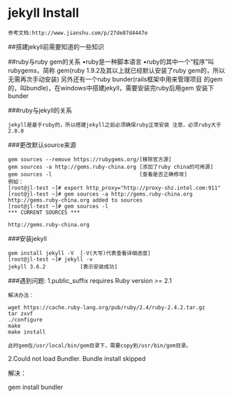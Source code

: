 # jekyll Install

	参考文档:http://www.jianshu.com/p/27de87d4447e

##搭建jekyll前需要知道的一些知识

##ruby与ruby gem的关系
	•ruby是一种脚本语言
	•ruby的其中一个“程序”叫rubygems，简称 gem(ruby 1.9.2及其以上就已经默认安装了ruby gem的，所以无需再次手动安装)
	另外还有一个ruby bunder(rails框架中用来管理项目 的gem的，叫bundle)，在windows中搭建jekyll，需要安装完ruby后用gem 安装下bunder

###ruby与jekyll的关系

	jekyll是基于ruby的，所以搭建jekyll之前必须确保ruby正常安装 注意，必须ruby大于2.0.0



###更改默认source来源

	gem sources --remove https://rubygems.org/[移除官方源]
	gem sources -a http://gems.ruby-china.org [添加了ruby china的可用源]
	gem sources -l                            [查看是否正确修改]
	例如：
	[root@jl-test ~]# export http_proxy="http://proxy-shz.intel.com:911"
	[root@jl-test ~]# gem sources -a http://gems.ruby-china.org
	http://gems.ruby-china.org added to sources
	[root@jl-test ~]# gem sources -l
	*** CURRENT SOURCES ***
	
	http://gems.ruby-china.org

###安装jekyll

	gem install jekyll -V  [-V(大写)代表查看详细进度]
	[root@jl-test ~]# jekyll -v
	jekyll 3.6.2           [表示安装成功]


###遇到问题:
	1.public_suffix requires Ruby version >= 2.1
	
	解决办法：

	wget https://cache.ruby-lang.org/pub/ruby/2.4/ruby-2.4.2.tar.gz
	tar zxvf 
	./configure
	make
	make install

	此时gem在/usr/local/bin/gem目录下，需要copy到/usr/bin/gem目录。

2.Could not load Bundler. Bundle install skipped

解决：

gem install bundler



